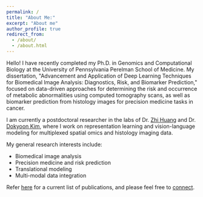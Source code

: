 ```yaml
---
permalink: /
title: "About Me:"
excerpt: "About me"
author_profile: true
redirect_from: 
  - /about/
  - /about.html
---
```

Hello! I have recently completed my Ph.D. in Genomics and Computational Biology at the University of Pennsylvania Perelman School of Medicine. My dissertation, "Advancement and Application of Deep Learning Techniques for Biomedical Image Analysis: Diagnostics, Risk, and Biomarker Prediction," focused on data-driven approaches for determining the risk and occurrence of metabolic abnormalities using computed tomography scans, as well as biomarker prediction from histology images for precision medicine tasks in cancer.

I am currently a postdoctoral researcher in the labs of Dr. [Zhi Huang](https://www.zhihuang.ai/) and Dr. [Dokyoon Kim](https://www.biomedinfolab.com/), where I work on representation learning and vision-language modeling for multiplexed spatial omics and histology imaging data.

My general research interests include:
* Biomedical image analysis
* Precision medicine and risk prediction
* Translational modeling 
* Multi-modal data integration

Refer [here](https://scholar.google.com/citations?hl=en&user=3k9R9kUAAAAJ&view_op=list_works&sortby=pubdate) for a current list of publications, and please feel free to [connect](https://www.linkedin.com/in/jacobleiby/). 
